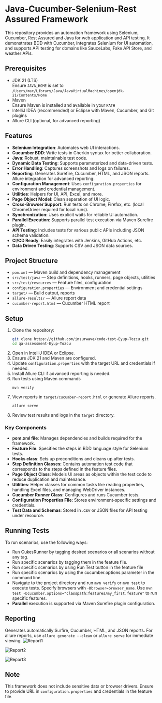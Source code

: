 # Java-Cucumber-Selenium-Rest Assured Framework

This repository provides an automation framework using Selenium, Cucumber, Rest Assured and Java for web application and API testing. It demonstrates BDD with Cucumber, integrates Selenium for UI automation, and supports API testing for domains like SauceLabs, Fake API Store, and weather APIs.

## Prerequisites

- JDK 21 (LTS)  
  Ensure `JAVA_HOME` is set to `/Users/mac/Library/Java/JavaVirtualMachines/openjdk-21/Contents/Home`
- Maven  
  Ensure Maven is installed and available in your `PATH`
- IntelliJ IDEA (recommended) or Eclipse with Maven, Cucumber, and Git plugins
- Allure CLI (optional, for advanced reporting)

## Features

- **Selenium Integration**: Automates web UI interactions.
- **Cucumber BDD**: Write tests in Gherkin syntax for better collaboration.
- **Java**: Robust, maintainable test code.
- **Dynamic Data Testing**: Supports parameterized and data-driven tests.
- **Error Handling**: Captures screenshots and logs on failures.
- **Reporting**: Generates Surefire, Cucumber, HTML, and JSON reports. Allure integration for advanced reporting.
- **Configuration Management**: Uses `configuration.properties` for environment and credential management.
- **Utilities**: Helpers for UI, API, Excel, and more.
- **Page Object Model**: Clean separation of UI logic.
- **Cross-Browser Support**: Run tests on Chrome, Firefox, etc. (local ChromeDriver required for local runs).
- **Synchronization**: Uses explicit waits for reliable UI automation.
- **Parallel Execution**: Supports parallel test execution via Maven Surefire plugin.
- **API Testing**: Includes tests for various public APIs including JSON schema validation.
- **CI/CD Ready**: Easily integrates with Jenkins, GitHub Actions, etc.
- **Data Driven Testing**: Supports CSV and JSON data sources.

## Project Structure

- `pom.xml` — Maven build and dependency management
- `src/test/java` — Step definitions, hooks, runners, page objects, utilities
- `src/test/resources` — Feature files, configuration
- `configuration.properties` — Environment and credential settings
- `target/` — Build output, reports
- `allure-results/` — Allure report data
- `cucumber-report.html` — Cucumber HTML report

## Setup

1. Clone the repository:
   ```sh
   git clone https://github.com/insurwave/code-test-Eyup-Tozcu.git
   cd qa-assessment-Eyup-Tozcu
    ```
2. Open in IntelliJ IDEA or Eclipse.
3. Ensure JDK 21 and Maven are configured.
4. Update `configuration.properties` with the target URL and credentials if needed.
5. Install Allure CLI if advanced reporting is needed.
6. Run tests using Maven commands
    ```sh
    mvn verify
    ```
7. View reports in `target/cucumber-report.html` or generate Allure reports.
    ```sh
    allure serve
    ```
8. Review test results and logs in the `target` directory.

### Key Components
- **pom.xml file**: Manages dependencies and builds required for the framework.
- **Feature File**: Specifies the steps in BDD language style for Selenium tests.
- **Hooks class**: Sets up preconditions and cleans up after tests.
- **Step Definition Classes**: Contains automation test code that corresponds to the steps defined in the feature files.
- **Page Object Class**: Models UI areas as objects within the test code to reduce duplication and maintenance.
- **Utilities**: Helper classes for common tasks like reading properties, handling Excel files, and managing WebDriver instances.
- **Cucumber Runner Class**: Configures and runs Cucumber tests.
- **Configuration Properties File**: Stores environment-specific settings and credentials.
- **Test Data and Schemas**: Stored in .csv or JSON files for API testing under resource.

## Running Tests
To run scenarios, use the following ways: 
- Run CukesRunner by tagging desired scenarios or all scenarios without any tag.
- Run specific scenarios by tagging them in the feature file.
- Run specific scenarios by using Run Test button in the feature file
- Run specific scenarios by using the cucumber.options parameter in the command line.
- Navigate to the project directory and run `mvn verify` or `mvn test` to execute tests. Specify browsers with `-Dbrowser=browser_name`. Use `mvn test -Dcucumber.options="classpath:features/my_first.feature"` to run specific features.
- **Parallel** execution is supported via Maven Surefire plugin configuration.

## Reporting
Generates automatically Surfire, Cucumber, HTML, and JSON reports. For allure reports, use `allure generate --clean` or `allure serve` for immediate viewing.
![Report1](images/allure1.png)

![Report2](images/allure2.png)

![Report3](images/cucumber.png)
## Note
This framework does not include sensitive data or browser drivers. Ensure to provide URL in `configuration.properties` and credentials in the feature file.